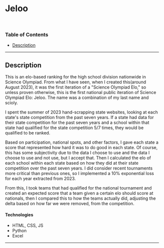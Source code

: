 # Jeloo
<div style="text-align: center;"><a></a><br /></div>

### Table of Contents

- [Description](#description)

---

## Description

This is an elo-based ranking for the high school division nationwide in Science Olympiad. From what I have seen, when I created this(around August 2023), it was the first iteration of a "Science Olympiad Elo," so unless proven otherwise, this is the first national public iteration of Science Olympiad Elo: Jeloo. The name was a combination of my last name and scioly.

I spent the summer of 2023 hand-scrapping state websites, looking at each state's state competition from the past seven years. If a state had data for their state competition for the past seven years and a school within that state had qualified for the state competition 5/7 times, they would be qualified to be ranked. 

Based on participation, national spots, and other factors, I gave each state a score that represented how hard it was to do good in each state. Of course, this has some subjectivity due to the data I choose to use and the data I choose to use and not use, but I accept that. Then I calculated the elo of each school within each state based on how they did at their state competition over the past seven years. I did consider recent tournaments more critical than previous ones, so I implemented a 10% exponential loss for each year extracted from 2023. 

From this, I took teams that had qualified for the national tournament and created an expected score that a team given a certain elo should score at nationals, then I compared this to how the teams actually did, adjusting the delta based on how far we were removed, from the competition. 

#### Technologies

- HTML, CSS, JS
- Python
- Excel

---


